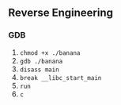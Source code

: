 ## Reverse Engineering

### GDB

1. `chmod +x ./banana`
2. `gdb ./banana`
3. `disass main`
4. `break __libc_start_main`
5. `run`
6. `c`



